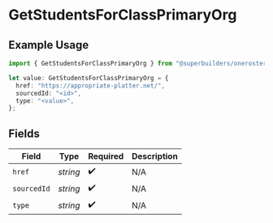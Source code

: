 # GetStudentsForClassPrimaryOrg

## Example Usage

```typescript
import { GetStudentsForClassPrimaryOrg } from "@superbuilders/oneroster/models/operations";

let value: GetStudentsForClassPrimaryOrg = {
  href: "https://appropriate-platter.net/",
  sourcedId: "<id>",
  type: "<value>",
};
```

## Fields

| Field              | Type               | Required           | Description        |
| ------------------ | ------------------ | ------------------ | ------------------ |
| `href`             | *string*           | :heavy_check_mark: | N/A                |
| `sourcedId`        | *string*           | :heavy_check_mark: | N/A                |
| `type`             | *string*           | :heavy_check_mark: | N/A                |